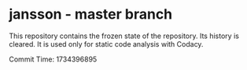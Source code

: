 # jansson - master branch

This repository contains the frozen state of the repository.
Its history is cleared. It is used only for static code
analysis with Codacy.

Commit Time: 1734396895